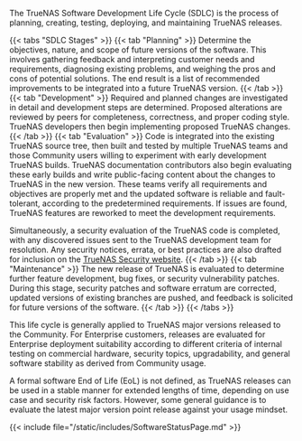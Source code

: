 &NewLine;

The TrueNAS Software Development Life Cycle (SDLC) is the process of planning, creating, testing, deploying, and maintaining TrueNAS releases.

{{< tabs "SDLC Stages" >}}
{{< tab "Planning" >}}
Determine the objectives, nature, and scope of future versions of the software.
This involves gathering feedback and interpreting customer needs and requirements, diagnosing existing problems, and weighing the pros and cons of potential solutions.
The end result is a list of recommended improvements to be integrated into a future TrueNAS version.
{{< /tab >}}
{{< tab "Development" >}}
Required and planned changes are investigated in detail and development steps are determined.
Proposed alterations are reviewed by peers for completeness, correctness, and proper coding style.
TrueNAS developers then begin implementing proposed TrueNAS changes. 
{{< /tab >}}
{{< tab "Evaluation" >}}
Code is integrated into the existing TrueNAS source tree, then built and tested by multiple TrueNAS teams and those Community users willing to experiment with early development TrueNAS builds.
TrueNAS documentation contributors also begin evaluating these early builds and write public-facing content about the changes to TrueNAS in the new version.
These teams verify all requirements and objectives are properly met and the updated software is reliable and fault-tolerant, according to the predetermined requirements.
If issues are found, TrueNAS features are reworked to meet the development requirements.

Simultaneously, a security evaluation of the TrueNAS code is completed, with any discovered issues sent to the TrueNAS development team for resolution.
Any security notices, errata, or best practices are also drafted for inclusion on the [TrueNAS Security website](https://security.truenas.com/).
{{< /tab >}}
{{< tab "Maintenance" >}}
The new release of TrueNAS is evaluated to determine further feature development, bug fixes, or security vulnerability patches.
During this stage, security patches and software erratum are corrected, updated versions of existing branches are pushed, and feedback is solicited for future versions of the software.
{{< /tab >}}
{{< /tabs >}}

This life cycle is generally applied to TrueNAS major versions released to the Community.
For Enterprise customers, releases are evaluated for Enterprise deployment suitability according to different criteria of internal testing on commercial hardware, security topics, upgradability, and general software stability as derived from Community usage.

A formal software End of Life (EoL) is not defined, as TrueNAS releases can be used in a stable manner for extended lengths of time, depending on use case and security risk factors.
However, some general guidance is to evaluate the latest major version point release against your usage mindset.

{{< include file="/static/includes/SoftwareStatusPage.md" >}}
